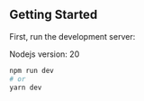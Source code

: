 ## Getting Started

First, run the development server:

Nodejs version: 20
```bash
npm run dev
# or
yarn dev
```